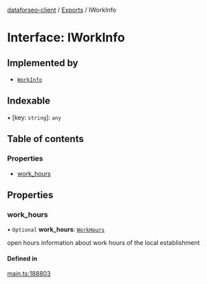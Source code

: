 [dataforseo-client](../README.md) / [Exports](../modules.md) / IWorkInfo

# Interface: IWorkInfo

## Implemented by

- [`WorkInfo`](../classes/WorkInfo.md)

## Indexable

▪ [key: `string`]: `any`

## Table of contents

### Properties

- [work\_hours](IWorkInfo.md#work_hours)

## Properties

### work\_hours

• `Optional` **work\_hours**: [`WorkHours`](../classes/WorkHours.md)

open hours
information about work hours of the local establishment

#### Defined in

[main.ts:188803](https://github.com/dataforseo/TypeScriptClient/blob/7ca1aa4/main.ts#L188803)
